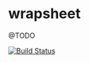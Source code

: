 # wrapsheet

@TODO

[![Build Status](https://travis-ci.org/montethinks/wrapsheet.svg?branch=master)](https://travis-ci.org/montethinks/wrapsheet)

